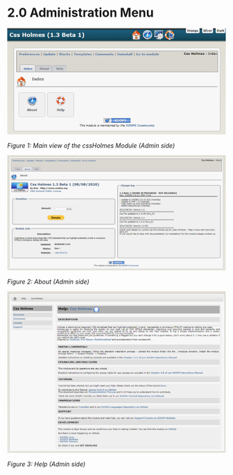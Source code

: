 # 2.0 Administration Menu

![](../assets/image001.png)

*Figure 1: Main view of the cssHolmes Module (Admin side)*


![](../assets/About.png)

*Figure 2: About (Admin side)*


![](../assets/Help.png)

*Figure 3: Help (Admin side)*
